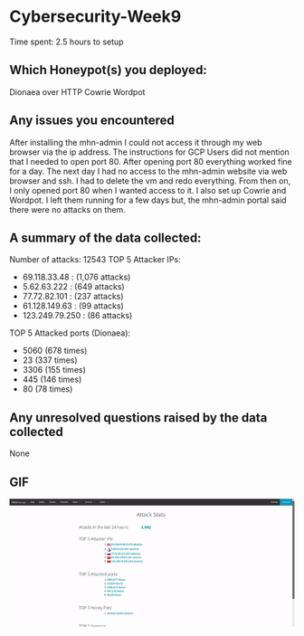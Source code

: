 # Cybersecurity-Week9
Time spent: 2.5 hours to setup

## Which Honeypot(s) you deployed: 
Dionaea over HTTP
Cowrie
Wordpot

## Any issues you encountered
After installing the mhn-admin I could not access it through my web browser via the ip address. The instructions for GCP Users did not mention that I needed to open port 80. After opening port 80 everything worked fine for a day. The next day I had no access to the mhn-admin website via web browser and ssh. I had to delete the vm and redo everything. From then on, I only opened port 80 when I wanted access to it. I also set up Cowrie and Wordpot. I left them running for a few days but, the mhn-admin portal said there were no attacks on them.

## A summary of the data collected: 
Number of attacks: 12543
TOP 5 Attacker IPs:
 * 69.118.33.48 : (1,076 attacks)
 * 5.62.63.222 : (649 attacks)
 * 77.72.82.101 : (237 attacks)
 * 61.128.149.63 : (99 attacks)
 * 123.249.79.250 : (86 attacks)
  
TOP 5 Attacked ports (Dionaea):
* 5060 (678 times)
* 23 (337 times)
* 3306 (155 times)
* 445 (146 times)
* 80 (78 times)

## Any unresolved questions raised by the data collected
None

## GIF
<img src ="https://github.com/Mikhail-Kreytser/Cybersecurity-Week9/blob/master/Demo.gif">
